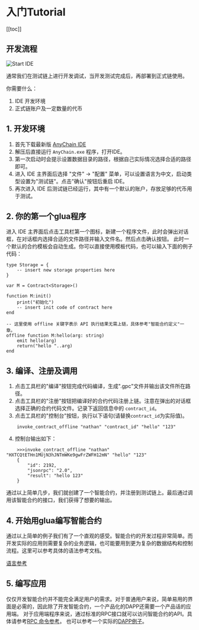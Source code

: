 # 入门Tutorial

[[toc]]

## 开发流程

![Start IDE](/zh/img/smart_contract_dev_process.png)

通常我们在测试链上进行开发调试，当开发测试完成后，再部署到正式链使用。

你需要什么：

1. IDE 开发环境
2. 正式链账户及一定数量的代币


## 1. 开发环境

1. 首先下载最新版 [AnyChain IDE](https://github.com/AnyChainOrg/AnyChainIDE/releases/download/v1.0.21/AnyChainIDE_win_1.0.21.zip)
2. 解压后直接运行 `AnyChain.exe` 程序，打开IDE。
3. 第一次启动时会提示设置数据目录的路径，根据自己实际情况选择合适的路径即可。
4. 进入 IDE 主界面后选择 "文件" -> "配置" 菜单，可以设置语言为中文，启动类型设置为"测试链"。点击"确认"按钮后重启 IDE。
5. 再次进入 IDE 后测试链已经运行，其中有一个默认的账户，存放足够的代币用于测试。


## 2. 你的第一个glua程序

进入 IDE 主界面后点击工具栏第一个图标，新建一个程序文件，此时会弹出对话框，在对话框内选择合适的文件路径并输入文件名。然后点击确认按钮。
此时一个默认的合约模板会自动生成。你可以直接使用模板代码，也可以输入下面的例子代码：


    type Storage = {
        -- insert new storage properties here
    }

    var M = Contract<Storage>()

    function M:init()
        print("初始化")
        -- insert init code of contract here
    end

    -- 这里使用 offline 关键字表示 API 执行结果无需上链，具体参考"智能合约定义"一章。
    offline function M:hello(arg: string)
        emit hello(arg)
        return("hello "..arg)
    end


## 3. 编译、注册及调用

1. 点击工具栏的"编译"按钮完成代码编译，生成".gpc"文件并输出该文件所在路径。
2. 点击工具栏的"注册"按钮把编译好的合约代码注册上链。注意在弹出的对话框选择正确的合约代码文件。记录下返回信息中的 `contract_id`。
3. 点击工具栏的"控制台"按钮，执行以下语句(请替换`contract_id`为实际值)。
```
    invoke_contract_offline "nathan" "contract_id" "hello" "123"
```
4. 控制台输出如下：

```
    >>>invoke_contract_offline "nathan" "HXTCQtETHn1MUjN3hJNTmWKe9gwFrZWFH12mN" "hello" "123"
    {
        "id": 2192,
        "jsonrpc": "2.0",
        "result": "hello 123"
    }
```

通过以上简单几步，我们就创建了一个智能合约，并注册到测试链上。最后通过调用该智能合约的接口，我们获得了想要的输出。

## 4. 开始用glua编写智能合约

通过以上简单的例子我们有了一个直观的感受。智能合约的开发过程非常简单。而开发实际的应用则需要复杂的业务逻辑，也可能要用到更为复杂的数据结构和控制流程。这里可以参考具体的语法参考文档。

[语言参考](/zh/dev/glua/language-reference)


## 5. 编写应用

仅仅开发智能合约并不能完全满足用户的需求。对于普通用户来说，简单易用的界面是必需的，因此除了开发智能合约，一个产品化的DAPP还需要一个产品话的应用端。
对于应用端程序来说，通过标准的RPC接口就可以访问智能合约的API。具体请参考[RPC 命令参考](/zh/dev/rpc-reference/rpc-introduce)。
也可以参考一个实际的[DAPP例子](/zh/dev/dapp)。